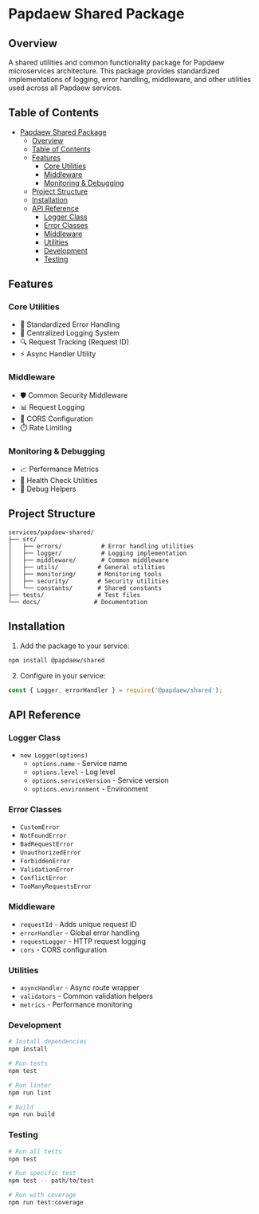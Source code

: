 # Papdaew Shared Package

## Overview

A shared utilities and common functionality package for Papdaew microservices architecture. This package provides standardized implementations of logging, error handling, middleware, and other utilities used across all Papdaew services.

## Table of Contents

- [Papdaew Shared Package](#papdaew-shared-package)
  - [Overview](#overview)
  - [Table of Contents](#table-of-contents)
  - [Features](#features)
    - [Core Utilities](#core-utilities)
    - [Middleware](#middleware)
    - [Monitoring \& Debugging](#monitoring--debugging)
  - [Project Structure](#project-structure)
  - [Installation](#installation)
  - [API Reference](#api-reference)
    - [Logger Class](#logger-class)
    - [Error Classes](#error-classes)
    - [Middleware](#middleware-1)
    - [Utilities](#utilities)
    - [Development](#development)
    - [Testing](#testing)

## Features

### Core Utilities

- 🔄 Standardized Error Handling
- 📝 Centralized Logging System
- 🔍 Request Tracking (Request ID)
- ⚡ Async Handler Utility

### Middleware

- 🛡️ Common Security Middleware
- 📊 Request Logging
- 🔐 CORS Configuration
- ⏱️ Rate Limiting

### Monitoring & Debugging

- 📈 Performance Metrics
- 🏥 Health Check Utilities
- 🐛 Debug Helpers

## Project Structure

```
services/papdaew-shared/
├── src/
│   ├── errors/           # Error handling utilities
│   ├── logger/           # Logging implementation
│   ├── middleware/       # Common middleware
│   ├── utils/           # General utilities
│   ├── monitoring/      # Monitoring tools
│   ├── security/        # Security utilities
│   └── constants/       # Shared constants
├── tests/               # Test files
└── docs/               # Documentation
```

## Installation

1. Add the package to your service:

```bash
npm install @papdaew/shared
```

2. Configure in your service:

```javascript
const { Logger, errorHandler } = require('@papdaew/shared');
```

## API Reference

### Logger Class

- `new Logger(options)`
  - `options.name` - Service name
  - `options.level` - Log level
  - `options.serviceVersion` - Service version
  - `options.environment` - Environment

### Error Classes

- `CustomError`
- `NotFoundError`
- `BadRequestError`
- `UnauthorizedError`
- `ForbiddenError`
- `ValidationError`
- `ConflictError`
- `TooManyRequestsError`

### Middleware

- `requestId` - Adds unique request ID
- `errorHandler` - Global error handling
- `requestLogger` - HTTP request logging
- `cors` - CORS configuration

### Utilities

- `asyncHandler` - Async route wrapper
- `validators` - Common validation helpers
- `metrics` - Performance monitoring

### Development

```bash
# Install dependencies
npm install

# Run tests
npm test

# Run linter
npm run lint

# Build
npm run build
```

### Testing

```bash
# Run all tests
npm test

# Run specific test
npm test -- path/to/test

# Run with coverage
npm run test:coverage
```
